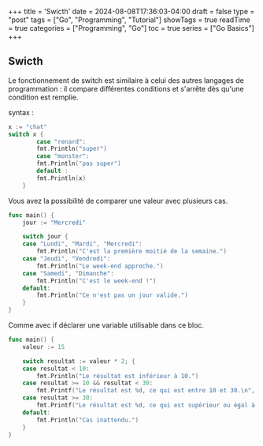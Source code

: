 +++
title = 'Swicth'
date = 2024-08-08T17:36:03-04:00
draft = false
type = "post"
tags = ["Go", "Programming", "Tutorial"]
showTags = true
readTime = true
categories = ["Programming", "Go"]
toc = true
series = ["Go Basics"]
+++


## Swicth
Le fonctionnement de switch est similaire à celui des autres langages de programmation : il compare différentes conditions et s'arrête dès qu'une condition est remplie.

syntax : 
```go
x := "chat"
switch x {
        case "renard":
        fmt.Println("super")
        case "monster":
        fmt.Println("pas super")
        default :
        fmt.Println(x)
    }
```
Vous avez la possibilité de comparer une valeur avec plusieurs cas.
```go
func main() {
    jour := "Mercredi"

    switch jour {
    case "Lundi", "Mardi", "Mercredi":
        fmt.Println("C'est la première moitié de la semaine.")
    case "Jeudi", "Vendredi":
        fmt.Println("Le week-end approche.")
    case "Samedi", "Dimanche":
        fmt.Println("C'est le week-end !")
    default:
        fmt.Println("Ce n'est pas un jour valide.")
    }
}
```
Comme avec if déclarer une variable utilisable dans ce bloc.
```go
func main() {
    valeur := 15

    switch resultat := valeur * 2; {
    case resultat < 10:
        fmt.Println("Le résultat est inférieur à 10.")
    case resultat >= 10 && resultat < 30:
        fmt.Printf("Le résultat est %d, ce qui est entre 10 et 30.\n", resultat)
    case resultat >= 30:
        fmt.Printf("Le résultat est %d, ce qui est supérieur ou égal à 30.\n", resultat)
    default:
        fmt.Println("Cas inattendu.")
    }
}

```
